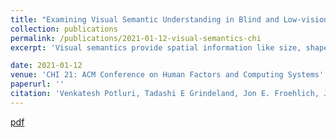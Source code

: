 ```yaml
---
title: "Examining Visual Semantic Understanding in Blind and Low-vision Technology Users"
collection: publications
permalink: /publications/2021-01-12-visual-semantics-chi
excerpt: 'Visual semantics provide spatial information like size, shape, and position, which are necessary to understand and efficiently use interfaces and documents. Yet little is known about whether blind and low-vision (BLV) technology users want to interact with visual affordances, and, if so, for which task scenarios. In this work, through semi-structured and task-based interviews, we explore preferences, interest levels, and use of visual semantics among BLV technology users across two device platforms (smartphones and laptops), and information seeking and interactions common in apps and web browsing. Findings show that participants could benefit from access to visual semantics for collaboration, navigation, and design. To learn this information, our participants used trial and error, sighted assistance, and features in existing screen reading technology like touch exploration. Finally, we found that missing information and inconsistent screen reader representations of user interfaces hinder learning. We discuss potential applications and future work to equip BLV users with necessary information to engage with visual semantics.'

date: 2021-01-12
venue: 'CHI 21: ACM Conference on Human Factors and Computing Systems'
paperurl: ''
citation: 'Venkatesh Potluri, Tadashi E Grindeland, Jon E. Froehlich, Jennifer Mankoff. 2021. Examining Visual Semantic Understanding in Blind and Low-Vision Technology Users. In CHI Conference on Human Factors in Computing Systems (CHI ’21), May 8–13, 2021, Yokohama, Japan. ACM, New York, NY, USA, 14 pages. https://doi.org/10.1145/3411764.3445040'
---
```

[pdf](/files/potluri_ExaminingVisualSemanticUnderstandingInBlindAndLow-VisionTechnologyUsers_CHI21.pdf)
